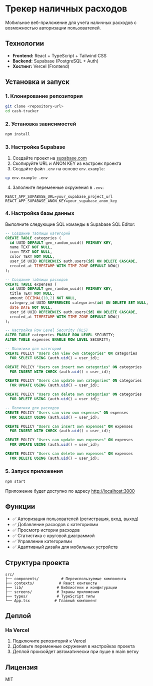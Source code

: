 # Трекер наличных расходов

Мобильное веб-приложение для учета наличных расходов с возможностью авторизации пользователей.

## Технологии

- **Frontend:** React + TypeScript + Tailwind CSS
- **Backend:** Supabase (PostgreSQL + Auth)
- **Хостинг:** Vercel (Frontend)

## Установка и запуск

### 1. Клонирование репозитория
```bash
git clone <repository-url>
cd cash-tracker
```

### 2. Установка зависимостей
```bash
npm install
```

### 3. Настройка Supabase

1. Создайте проект на [supabase.com](https://supabase.com)
2. Скопируйте URL и ANON KEY из настроек проекта
3. Создайте файл `.env` на основе `env.example`:
```bash
cp env.example .env
```
4. Заполните переменные окружения в `.env`:
```
REACT_APP_SUPABASE_URL=your_supabase_project_url
REACT_APP_SUPABASE_ANON_KEY=your_supabase_anon_key
```

### 4. Настройка базы данных

Выполните следующие SQL команды в Supabase SQL Editor:

```sql
-- Создание таблицы категорий
CREATE TABLE categories (
  id UUID DEFAULT gen_random_uuid() PRIMARY KEY,
  name TEXT NOT NULL,
  icon TEXT NOT NULL,
  color TEXT NOT NULL,
  user_id UUID REFERENCES auth.users(id) ON DELETE CASCADE,
  created_at TIMESTAMP WITH TIME ZONE DEFAULT NOW()
);

-- Создание таблицы расходов
CREATE TABLE expenses (
  id UUID DEFAULT gen_random_uuid() PRIMARY KEY,
  title TEXT NOT NULL,
  amount DECIMAL(10,2) NOT NULL,
  category_id UUID REFERENCES categories(id) ON DELETE SET NULL,
  date DATE NOT NULL,
  user_id UUID REFERENCES auth.users(id) ON DELETE CASCADE,
  created_at TIMESTAMP WITH TIME ZONE DEFAULT NOW()
);

-- Настройка Row Level Security (RLS)
ALTER TABLE categories ENABLE ROW LEVEL SECURITY;
ALTER TABLE expenses ENABLE ROW LEVEL SECURITY;

-- Политики для категорий
CREATE POLICY "Users can view own categories" ON categories
  FOR SELECT USING (auth.uid() = user_id);

CREATE POLICY "Users can insert own categories" ON categories
  FOR INSERT WITH CHECK (auth.uid() = user_id);

CREATE POLICY "Users can update own categories" ON categories
  FOR UPDATE USING (auth.uid() = user_id);

CREATE POLICY "Users can delete own categories" ON categories
  FOR DELETE USING (auth.uid() = user_id);

-- Политики для расходов
CREATE POLICY "Users can view own expenses" ON expenses
  FOR SELECT USING (auth.uid() = user_id);

CREATE POLICY "Users can insert own expenses" ON expenses
  FOR INSERT WITH CHECK (auth.uid() = user_id);

CREATE POLICY "Users can update own expenses" ON expenses
  FOR UPDATE USING (auth.uid() = user_id);

CREATE POLICY "Users can delete own expenses" ON expenses
  FOR DELETE USING (auth.uid() = user_id);
```

### 5. Запуск приложения
```bash
npm start
```

Приложение будет доступно по адресу [http://localhost:3000](http://localhost:3000)

## Функции

- ✅ Авторизация пользователей (регистрация, вход, выход)
- ✅ Добавление расходов с категориями
- ✅ Просмотр истории расходов
- ✅ Статистика с круговой диаграммой
- ✅ Управление категориями
- ✅ Адаптивный дизайн для мобильных устройств

## Структура проекта

```
src/
├── components/          # Переиспользуемые компоненты
├── contexts/           # React контексты
├── lib/               # Библиотеки и конфигурации
├── screens/           # Экраны приложения
├── types/             # TypeScript типы
└── App.tsx           # Главный компонент
```

## Деплой

### На Vercel

1. Подключите репозиторий к Vercel
2. Добавьте переменные окружения в настройках проекта
3. Деплой произойдет автоматически при пуше в main ветку

## Лицензия

MIT 